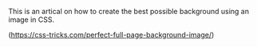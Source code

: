 This is an artical on how to create the best possible background using an image in CSS. 

(https://css-tricks.com/perfect-full-page-background-image/)
